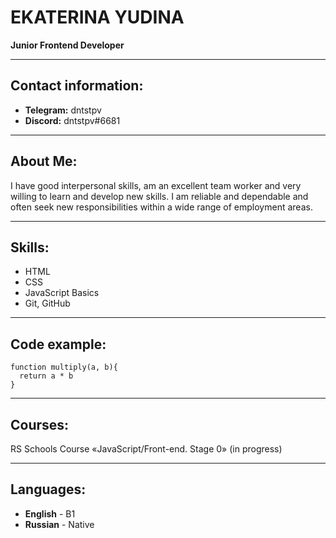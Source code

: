 # EKATERINA YUDINA
**Junior Frontend Developer**
***
## Contact information:
* **Telegram:** dntstpv
* **Discord:** dntstpv#6681
***
## About Me:
I have good interpersonal skills, am an excellent team worker and very willing to learn and develop new skills.
I am reliable and dependable and often seek new responsibilities within a wide range of employment areas.
***
## Skills:
* HTML
* CSS
* JavaScript Basics
* Git, GitHub
***
## Code example:
```
function multiply(a, b){
  return a * b
}
```
***
## Courses:
RS Schools Course «JavaScript/Front-end. Stage 0» (in progress)
***
## Languages:
* **English** - B1
* **Russian** - Native

